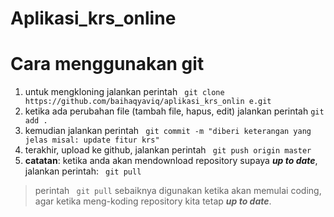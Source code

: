 # Aplikasi_krs_online

# Cara menggunakan git
1. untuk mengkloning jalankan perintah ``` git clone https://github.com/baihaqyaviq/aplikasi_krs_onlin e.git```
2. ketika ada perubahan file (tambah file, hapus, edit)
jalankan perintah ``` git add . ```
3. kemudian jalankan perintah ``` git commit -m "diberi keterangan yang jelas misal: update fitur krs"```
4. terakhir, upload ke github, jalankan perintah ``` git push origin master```
5. **catatan**: ketika anda akan mendownload repository supaya ***up to date***, jalankan perintah: ``` git pull```

>perintah ``` git pull``` sebaiknya digunakan ketika akan memulai coding, agar ketika meng-koding repository kita tetap ***up to date***.